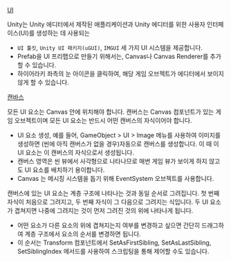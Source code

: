 [UI](https://docs.unity3d.com/kr/2023.1/Manual/UIBasicLayout.html)

Unity는 Unity 에디터에서 제작된 애플리케이션과 Unity 에디터를 위한 사용자 인터페이스(UI)를 생성하는 데 사용되는 

* `UI 툴킷`, `Unity UI 패키지(uGUI)`, `IMGUI` 세 가지 UI 시스템을 제공합니다.
* Prefab을 UI 프리팹으로 만들기 위해서는, Canvas나 Canvas Renderer를 추가할 수 있습니다.
* 하이어라키 좌측의 눈 아이콘을 클릭하여, 해당 게임 오브젝트가 에디터에서 보이지않게 할 수 있습니다.

[캔바스](https://docs.unity3d.com/kr/2023.1/Manual/UICanvas.html)

모든 UI 요소는 Canvas 안에 위치해야 합니다. 캔버스는 Canvas 컴포넌트가 있는 게임 오브젝트이며 모든 UI 요소는 반드시 어떤 캔버스의 자식이어야 합니다.

* UI 요소 생성, 예를 들어, GameObject > UI > Image 메뉴를 사용하여 이미지를 생성하면 (씬에 아직 캔버스가 없을 경우)자동으로 캔버스를 생성합니다. 이 때 이 UI 요소는 이 캔버스의 자식으로서 생성됩니다.
* 캔버스 영역은 씬 뷰에서 사각형으로 나타나므로 매번 게임 뷰가 보이게 하지 않고도 UI 요소를 배치하기 용이합니다.
* Canvas 는 메시징 시스템을 돕기 위해 EventSystem 오브젝트를 사용합니다.

캔버스에 있는 UI 요소는 계층 구조에 나타나는 것과 동일 순서로 그려집니다. 첫 번째 자식이 처음으로 그려지고, 두 번째 자식이 그 다음으로 그려지는 식입니다. 두 UI 요소가 겹쳐지면 나중에 그려지는 것이 먼저 그려진 것의 위에 나타나게 됩니다.

* 어떤 요소가 다른 요소의 위에 겹쳐지는지 여부를 변경하고 싶으면 간단히 드래그하여 계층 구조에서 요소의 순서를 변경하면 됩니다.
* 이 순서는 Transform 컴포넌트에서 SetAsFirstSibling, SetAsLastSibling, SetSiblingIndex 메서드를 사용하여 스크립팅을 통해 제어할 수도 있습니다.